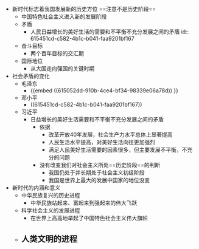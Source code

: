 - 新时代标志着我国发展新的历史方位 ==注意不是历史阶段==
	- 中国特色社会主义进入新的发展阶段
	- 矛盾
		- 人民日益增长的美好生活的需要和不平衡不充分发展之间的矛盾
		  id:: 615451cd-c582-4b1c-b041-faa9201bf167
	- 奋斗目标
		- 两个百年目标的交汇期
	- 国际地位
		- 从大国走向强国的关键时期
- 社会矛盾的变化
	- 毛泽东
		- {{embed ((615052dd-910b-4ce4-bf34-98339e06a78d)) }}
	- 邓小平
		- ((615451cd-c582-4b1c-b041-faa9201bf167))
	- 习近平
		- 日益增长的美好生活需要和不平衡不充分发展之间的矛盾
			- 依据
				- 改革开放40年发展，社会生产力水平总体上显著提高
				- 人民生活水平提高，对美好生活向往更加强烈
				- 满足人民美好生活需要的因素很多，但主要发展不平衡，不充分的问题
			- 没有改变我们对社会主义所处==历史阶段==的判断
				- 我国仍处于并长期处于社会主义初级阶段
				- 我国是世界上最大的发展中国家的地位没变
- 新时代的内涵和意义
	- 中华民族复兴的历史进程
		- 中华民族站起来、富起来到强起来的伟大飞跃
	- 科学社会主义的发展进程
		- 在世界上高高地举起了中国特色社会主义伟大旗帜
	- 人类文明的进程
		-